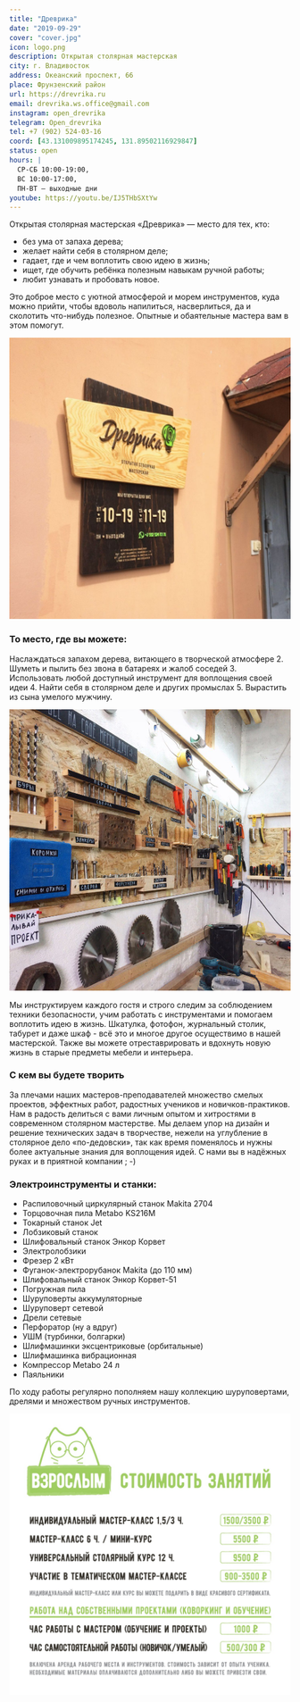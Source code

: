 ```yaml
---
title: "Древрика"
date: "2019-09-29"
cover: "cover.jpg"
icon: logo.png
description: Открытая столярная мастерская
city: г. Владивосток
address: Океанский проспект, 66
place: Фрунзенский район
url: https://drevrika.ru
email: drevrika.ws.office@gmail.com
instagram: open_drevrika
telegram: Open_drevrika
tel: +7 (902) 524-03-16
coord: [43.131009895174245, 131.89502116929847]
status: open
hours: |
  СР-СБ 10:00-19:00, 
  ВС 10:00-17:00, 
  ПН-ВТ – выходные дни
youtube: https://youtu.be/IJ5THbSXtYw
---
```


Открытая столярная мастерская «Древрика» — место для тех, кто:

- без ума от запаха дерева;
- желает найти себя в столярном деле;
- гадает, где и чем воплотить свою идею в жизнь;
- ищет, где обучить ребёнка полезным навыкам ручной работы;
- любит узнавать и пробовать новое.

Это доброе место с уютной атмосферой и морем инструментов, куда можно прийти, чтобы вдоволь напилиться, насверлиться, да и сколотить что-нибудь полезное. Опытные и обаятельные мастера вам в этом помогут.

![](./enter.jpg)

### То место, где вы можете:

Наслаждаться запахом дерева, витающего в творческой атмосфере 2. Шуметь и пылить без звона в батареях и жалоб соседей 3. Использовать любой доступный инструмент для воплощения своей идеи 4. Найти себя в столярном деле и других промыслах 5. Вырастить из сына умелого мужчину.

![](./wall.jpg)

Мы инструктируем каждого гостя и строго следим за соблюдением техники безопасности, учим работать с инструментами и помогаем воплотить идею в жизнь. Шкатулка, фотофон, журнальный столик, табурет и даже шкаф - всё это и многое другое осуществимо в нашей мастерской. Также вы можете отреставрировать и вдохнуть новую жизнь в старые предметы мебели и интерьера.

### C кем вы будете творить

За плечами наших мастеров-преподавателей множество смелых проектов, эффектных работ, радостных учеников и новичков-практиков. Нам в радость делиться с вами личным опытом и хитростями в современном столярном мастерстве. Мы делаем упор на дизайн и решение технических задач в творчестве, нежели на углубление в столярное дело «по-дедовски», так как время поменялось и нужны более актуальные знания для воплощения идей.
С нами вы в надёжных руках и в приятной компании ; -)

### Электроинструменты и станки:

- Распиловочный циркулярный станок Makita 2704
- Торцовочная пила Metabo KS216M
- Токарный станок Jet
- Лобзиковый станок
- Шлифовальный станок Энкор Корвет
- Электролобзики
- Фрезер 2 кВт
- Фуганок-электрорубанок Makita (до 110 мм)
- Шлифовальный станок Энкор Корвет-51
- Погружная пила
- Шуруповерты аккумуляторные
- Шуруповерт сетевой
- Дрели сетевые
- Перфоратор (ну а вдруг)
- УШМ (турбинки, болгарки)
- Шлифмашинки эксцентриковые (орбитальные)
- Шлифмашинка вибрационная
- Компрессор Metabo 24 л
- Паяльники

По ходу работы регулярно пополняем нашу коллекцию шуруповертами, дрелями и множеством ручных инструментов.

![](./price.jpg)
